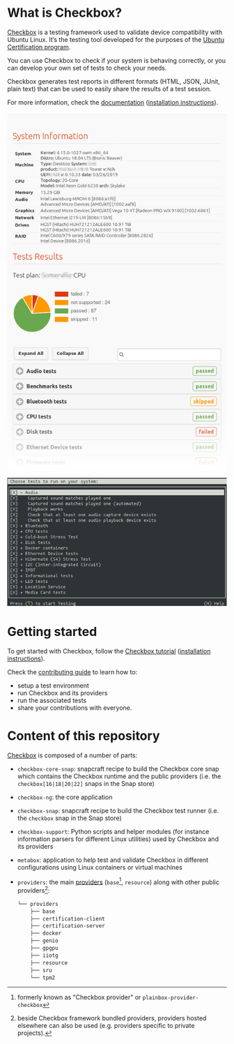 # What is Checkbox?

[Checkbox] is a testing framework used to validate device compatibility with Ubuntu Linux. It’s the testing tool developed for the purposes of the [Ubuntu Certification program].

You can use Checkbox to check if your system is behaving correctly, or you can develop your own set of tests to check your needs.

Checkbox generates test reports in different formats (HTML, JSON, JUnit, plain text) that can be used to easily share the results of a test session.

For more information, check the [documentation](https://checkbox.readthedocs.io) ([installation instructions]).

![Test report exported in HTML](docs/_images/checkbox-test-report.png)

![Test selection screen in Checkbox](docs/_images/checkbox-snappy-3-select-jobs.png)

# Getting started

To get started with Checkbox, follow the [Checkbox tutorial](https://checkbox.readthedocs.io/en/latest/tutorial/index.html) ([installation instructions]).

Check the [contributing guide] to learn how to:

- setup a test environment
- run Checkbox and its providers
- run the associated tests
- share your contributions with everyone.

# Content of this repository

[Checkbox] is composed of a number of parts:

- `checkbox-core-snap`: snapcraft recipe to build the Checkbox core snap which contains the Checkbox runtime and the public providers (i.e. the `checkbox[16|18|20|22]` snaps in the Snap store)
- `checkbox-ng`: the core application
- `checkbox-snap`: snapcraft recipe to build the Checkbox test runner (i.e. the `checkbox` snap in the Snap store)
- `checkbox-support`: Python scripts and helper modules (for instance information parsers for different Linux utilities) used by Checkbox and its providers
- `metabox`: application to help test and validate Checkbox in different configurations using Linux containers or virtual machines
- `providers`: the main [providers] (`base`[^1], `resource`) along with other public providers[^2]:

  ```bash
  └── providers
      ├── base
      ├── certification-client
      ├── certification-server
      ├── docker
      ├── genio
      ├── gpgpu
      ├── iiotg
      ├── resource
      ├── sru
      └── tpm2
  ```

[Checkbox]: https://checkbox.readthedocs.io
[documentation]: https://checkbox.readthedocs.io
[installation instructions]: https://checkbox.readthedocs.io/en/latest/tutorial/using-checkbox/installing-checkbox.html
[contributing guide]: CONTRIBUTING.md
[providers]: https://checkbox.readthedocs.io/en/latest/understanding.html#provider
[Ubuntu Certification program]: https://ubuntu.com/certified
[^1]: formerly known as "Checkbox provider" or `plainbox-provider-checkbox`
[^2]: beside Checkbox framework bundled providers, providers hosted elsewhere can also be used (e.g. providers specific to private projects).

